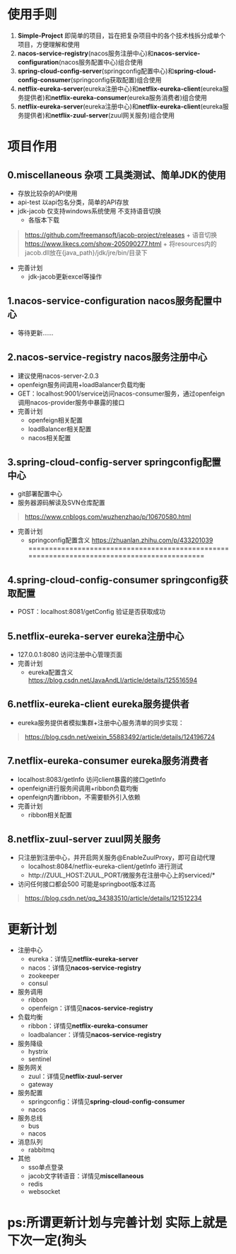 # 使用手则

1. **Simple-Project** 即简单的项目，旨在把复杂项目中的各个技术栈拆分成单个项目，方便理解和使用
2. **nacos-service-registry**(nacos服务注册中心)和**nacos-service-configuration**(nacos服务配置中心)组合使用
3. **spring-cloud-config-server**(springconfig配置中心)和**spring-cloud-config-consumer**(springconfig获取配置)组合使用
4. **netflix-eureka-server**(eureka注册中心)和**netflix-eureka-client**(eureka服务提供者)和**netflix-eureka-consumer**(eureka服务消费者)组合使用
5. **netflix-eureka-server**(eureka注册中心)和**netflix-eureka-client**(eureka服务提供者)和**netflix-zuul-server**(zuul网关服务)组合使用

# 项目作用

## 0.miscellaneous 杂项 工具类测试、简单JDK的使用
+ 存放比较杂的API使用
+ api-test 以api包名分类，简单的API存放
+ jdk-jacob 仅支持windows系统使用 不支持语音切换
	+ 各版本下载 
> https://github.com/freemansoft/jacob-project/releases
	+ 语音切换 
> https://www.likecs.com/show-205090277.html
	+ 将resources内的jacob.dll放在{java_path}/jdk/jre/bin/目录下
+ 完善计划
	+ jdk-jacob更新excel等操作

## 1.nacos-service-configuration nacos服务配置中心
+ 等待更新……

## 2.nacos-service-registry nacos服务注册中心
+ 建议使用nacos-server-2.0.3
+ openfeign服务间调用+loadBalancer负载均衡
+ GET：localhost:9001/service访问nacos-consumer服务，通过openfeign调用nacos-provider服务中暴露的接口
+ 完善计划
	+ openfeign相关配置
	+ loadBalancer相关配置
	+ nacos相关配置

## 3.spring-cloud-config-server springconfig配置中心
+ git部署配置中心
+ 服务器源码解读及SVN仓库配置
> https://www.cnblogs.com/wuzhenzhao/p/10670580.html
+ 完善计划
	+ springconfig配置含义 https://zhuanlan.zhihu.com/p/433201039 ============================================================================================

## 4.spring-cloud-config-consumer springconfig获取配置
+ POST：localhost:8081/getConfig 验证是否获取成功

## 5.netflix-eureka-server eureka注册中心
+ 127.0.0.1:8080 访问注册中心管理页面
+ 完善计划
	+ eureka配置含义 https://blog.csdn.net/JavaAndLI/article/details/125516594

## 6.netflix-eureka-client eureka服务提供者
+ eureka服务提供者模拟集群+注册中心服务清单的同步实现：
> https://blog.csdn.net/weixin_55883492/article/details/124196724

## 7.netflix-eureka-consumer eureka服务消费者
+ localhost:8083/getInfo 访问client暴露的接口getInfo
+ openfeign进行服务间调用+ribbon负载均衡
+ openfeign内置ribbon，不需要额外引入依赖
+ 完善计划
	+ ribbon相关配置

## 8.netflix-zuul-server zuul网关服务
+ 只注册到注册中心，并开启网关服务@EnableZuulProxy，即可自动代理
	+ localhost:8084/netflix-eureka-client/getInfo 进行测试
	+ http://ZUUL_HOST:ZUUL_PORT/微服务在注册中心上的serviced/*
+ 访问任何接口都会500 可能是springboot版本过高
>https://blog.csdn.net/qq_34383510/article/details/121512234
	
# 更新计划
+ 注册中心
	+ eureka：详情见**netflix-eureka-server**
	+ nacos：详情见**nacos-service-registry**
	+ zookeeper
	+ consul
+ 服务调用  
	+ ribbon
	+ openfeign：详情见**nacos-service-registry**
+ 负载均衡
	+ ribbon：详情见**netflix-eureka-consumer**
	+ loadbalancer：详情见**nacos-service-registry**
+ 服务降级
	+ hystrix
	+ sentinel
+ 服务网关
	+ zuul：详情见**netflix-zuul-server**
	+ gateway
+ 服务配置
	+ springconfig：详情见**spring-cloud-config-consumer**
	+ nacos
+ 服务总线
	+ bus
	+ nacos
+ 消息队列
	+ rabbitmq
+ 其他
	+ sso单点登录
	+ jacob文字转语音：详情见**miscellaneous**
	+ redis
	+ websocket
	
# ps:所谓更新计划与完善计划 实际上就是下次一定(狗头